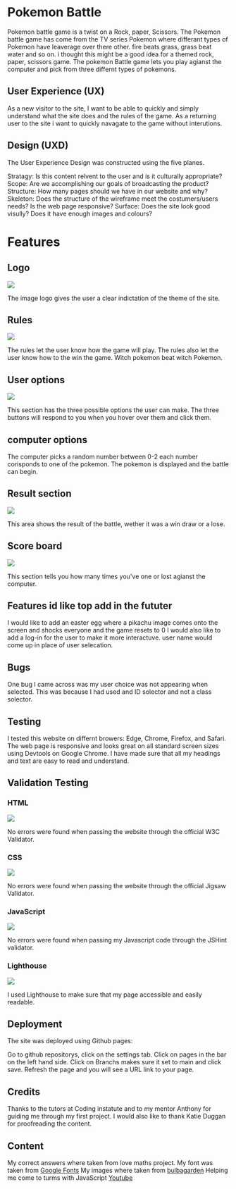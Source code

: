 # Pokemon Battle

Pokemon battle game is a twist on a Rock, paper, Scissors. The Pokemon battle game has come from the TV series Pokemon where differant types of Pokemon have leaverage over there other. fire beats grass, grass beat water and so on. i thought this might be a good idea for a themed rock, paper, scissors game. The pokemon Battle game lets you play agianst the computer and pick from three differnt types of pokemons. 

## User Experience (UX)

As a new visitor to the site, I want to be able to quickly and simply understand what the site does and the rules of the game. As a returning user to the site i want to quickly navagate to the game without interutions.

## Design (UXD)

The User Experience Design was constructed using the five planes.

Stratagy: Is this content relvent to the user and is it culturally appropriate?
Scope: Are we accomplishing our goals of broadcasting the product?
Structure: How many pages should we have in our website and why?
Skeleton: Does the structure of the wireframe meet the costumers/users needs? Is the web page responsive?
Surface: Does the site look good visully? Does it have enough images and colours?

# Features 

## Logo

![](assets/images/readme.md/logo.png)

The image logo gives the user a clear indictation of the theme of the site.

## Rules

![](assets/images/readme.md/rules.png)

The rules let the user know how the game will play. 
The rules also let the user know how to the win the game.
Witch pokemon beat witch Pokemon.

## User options

![](assets/images/readme.md/pokemon.choice.png)

This section has the three possible options the user can make.
The three buttons will respond to you when you hover over them and click them.

## computer options

The computer picks a random number between 0-2 each number corisponds to one of the pokemon.
The pokemon is displayed and the battle can begin.

## Result section

![](assets/images/readme.md/result.png)

This area shows the result of the battle, wether it was a win draw or a lose.

## Score board

![](assets/images/readme.md/score.png)

This section tells you how many times you've one or lost agianst the computer.

## Features id like top add in the fututer

I would like to add an easter egg where a pikachu image comes onto the screen and shocks everyone and the game resets to 0
I would also like to add a log-in for the user to make it more interactuve. user name would come up in place of user selecation.

## Bugs

One bug I came across was my user choice was not appearing when selected. This was because I had used and ID solector and not a class solector.

## Testing

I tested this website on differnt browers: Edge, Chrome, Firefox, and Safari.
The web page is responsive and looks great on all standard screen sizes using Devtools on Google Chrome.
I have made sure that all my headings and text are easy to read and understand.

## Validation Testing

### HTML

![](assets/images/readme.md/html.validater.png)

No errors were found when passing the website through the official W3C Validator.

### CSS

![](assets/images/readme.md/css.valadater.png)

No errors were found when passing the website through the official Jigsaw Validator.

### JavaScript

![](assets/images/readme.md/logo.png)

No errors were found when passing my Javascript code through the JSHint validator.

### Lighthouse

![](assets/images/readme.md/lighthouse.png)

I used Lighthouse to make sure that my page accessible and easily readable.

## Deployment

The site was deployed using Github pages:

Go to github repositorys, click on the settings tab.
Click on pages in the bar on the left hand side.
Click on Branchs makes sure it set to main and click save.
Refresh the page and you will see a URL link to your page.

## Credits

Thanks to the tutors at Coding instatute and to my mentor Anthony for guiding me through my first project. I would also like to thank Katie Duggan for proofreading the content.

## Content

My correct answers where taken from love maths project.
My font was taken from [Google Fonts](https://fonts.google.com/)
My images where taken from [bulbagarden](https://bulbapedia.bulbagarden.net/wiki/File:0009Blastoise.png)
Helping me come to turms with JavaScript [Youtube](https://www.youtube.com/watch?v=RwFeg0cEZvQ)